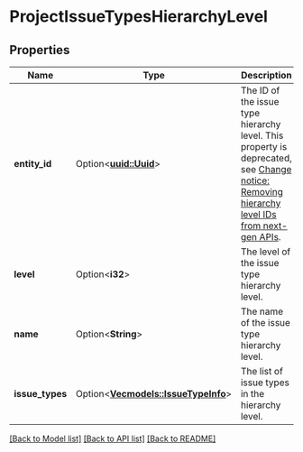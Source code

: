 # ProjectIssueTypesHierarchyLevel

## Properties

Name | Type | Description | Notes
------------ | ------------- | ------------- | -------------
**entity_id** | Option<[**uuid::Uuid**](uuid::Uuid.md)> | The ID of the issue type hierarchy level. This property is deprecated, see [Change notice: Removing hierarchy level IDs from next-gen APIs](https://developer.atlassian.com/cloud/jira/platform/change-notice-removing-hierarchy-level-ids-from-next-gen-apis/). | [optional][readonly]
**level** | Option<**i32**> | The level of the issue type hierarchy level. | [optional][readonly]
**name** | Option<**String**> | The name of the issue type hierarchy level. | [optional][readonly]
**issue_types** | Option<[**Vec<models::IssueTypeInfo>**](IssueTypeInfo.md)> | The list of issue types in the hierarchy level. | [optional][readonly]

[[Back to Model list]](../README.md#documentation-for-models) [[Back to API list]](../README.md#documentation-for-api-endpoints) [[Back to README]](../README.md)


